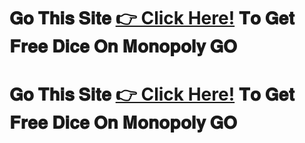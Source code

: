 # 𝐆𝐨 𝐓𝐡𝐢𝐬 𝐒𝐢𝐭𝐞 [👉 Click Here!](https://t.co/0ZLGqbdNS1) 𝐓𝐨 𝐆𝐞𝐭 𝐅𝐫𝐞𝐞 𝐃𝐢𝐜𝐞 𝐎𝐧 𝐌𝐨𝐧𝐨𝐩𝐨𝐥𝐲 𝐆𝐎
# 𝐆𝐨 𝐓𝐡𝐢𝐬 𝐒𝐢𝐭𝐞 [👉 Click Here!](https://t.co/0ZLGqbdNS1) 𝐓𝐨 𝐆𝐞𝐭 𝐅𝐫𝐞𝐞 𝐃𝐢𝐜𝐞 𝐎𝐧 𝐌𝐨𝐧𝐨𝐩𝐨𝐥𝐲 𝐆𝐎
